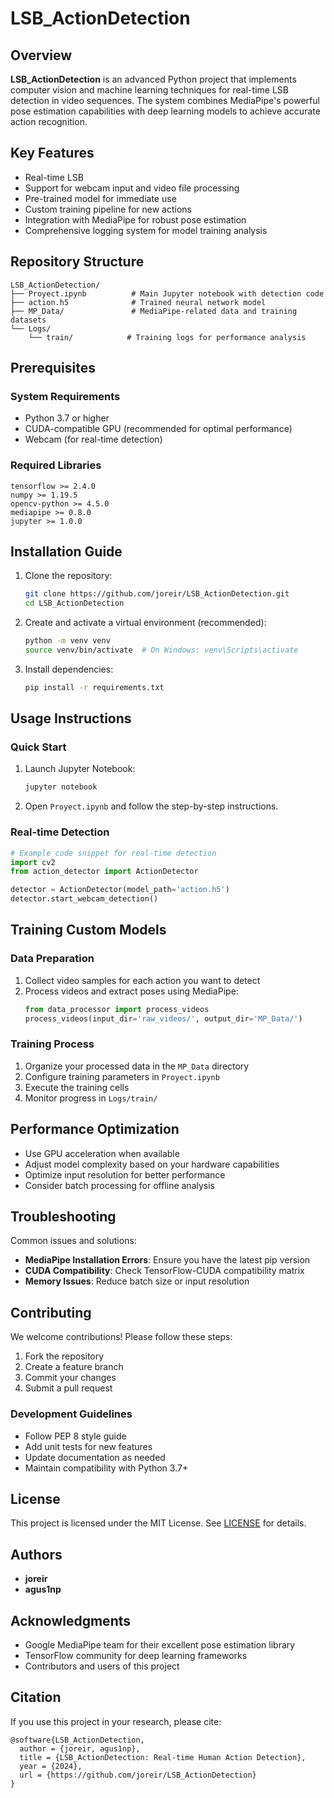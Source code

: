 # LSB_ActionDetection

## Overview
**LSB_ActionDetection** is an advanced Python project that implements computer vision and machine learning techniques for real-time LSB detection in video sequences. The system combines MediaPipe's powerful pose estimation capabilities with deep learning models to achieve accurate action recognition.

## Key Features
- Real-time LSB
- Support for webcam input and video file processing
- Pre-trained model for immediate use
- Custom training pipeline for new actions
- Integration with MediaPipe for robust pose estimation
- Comprehensive logging system for model training analysis

## Repository Structure
```
LSB_ActionDetection/
├── Proyect.ipynb          # Main Jupyter notebook with detection code
├── action.h5              # Trained neural network model
├── MP_Data/               # MediaPipe-related data and training datasets
└── Logs/
    └── train/            # Training logs for performance analysis
```

## Prerequisites
### System Requirements
- Python 3.7 or higher
- CUDA-compatible GPU (recommended for optimal performance)
- Webcam (for real-time detection)

### Required Libraries
```
tensorflow >= 2.4.0
numpy >= 1.19.5
opencv-python >= 4.5.0
mediapipe >= 0.8.0
jupyter >= 1.0.0
```

## Installation Guide

1. Clone the repository:
   ```bash
   git clone https://github.com/joreir/LSB_ActionDetection.git
   cd LSB_ActionDetection
   ```

2. Create and activate a virtual environment (recommended):
   ```bash
   python -m venv venv
   source venv/bin/activate  # On Windows: venv\Scripts\activate
   ```

3. Install dependencies:
   ```bash
   pip install -r requirements.txt
   ```

## Usage Instructions

### Quick Start
1. Launch Jupyter Notebook:
   ```bash
   jupyter notebook
   ```

2. Open `Proyect.ipynb` and follow the step-by-step instructions.

### Real-time Detection
```python
# Example code snippet for real-time detection
import cv2
from action_detector import ActionDetector

detector = ActionDetector(model_path='action.h5')
detector.start_webcam_detection()
```

## Training Custom Models

### Data Preparation
1. Collect video samples for each action you want to detect
2. Process videos and extract poses using MediaPipe:
   ```python
   from data_processor import process_videos
   process_videos(input_dir='raw_videos/', output_dir='MP_Data/')
   ```

### Training Process
1. Organize your processed data in the `MP_Data` directory
2. Configure training parameters in `Proyect.ipynb`
3. Execute the training cells
4. Monitor progress in `Logs/train/`

## Performance Optimization
- Use GPU acceleration when available
- Adjust model complexity based on your hardware capabilities
- Optimize input resolution for better performance
- Consider batch processing for offline analysis

## Troubleshooting
Common issues and solutions:
- **MediaPipe Installation Errors**: Ensure you have the latest pip version
- **CUDA Compatibility**: Check TensorFlow-CUDA compatibility matrix
- **Memory Issues**: Reduce batch size or input resolution

## Contributing
We welcome contributions! Please follow these steps:
1. Fork the repository
2. Create a feature branch
3. Commit your changes
4. Submit a pull request

### Development Guidelines
- Follow PEP 8 style guide
- Add unit tests for new features
- Update documentation as needed
- Maintain compatibility with Python 3.7+

## License
This project is licensed under the MIT License. See [LICENSE](LICENSE) for details.

## Authors
- **joreir** 
- **agus1np** 

## Acknowledgments
- Google MediaPipe team for their excellent pose estimation library
- TensorFlow community for deep learning frameworks
- Contributors and users of this project

## Citation
If you use this project in your research, please cite:
```
@software{LSB_ActionDetection,
  author = {joreir, agus1np},
  title = {LSB_ActionDetection: Real-time Human Action Detection},
  year = {2024},
  url = {https://github.com/joreir/LSB_ActionDetection}
}
```
